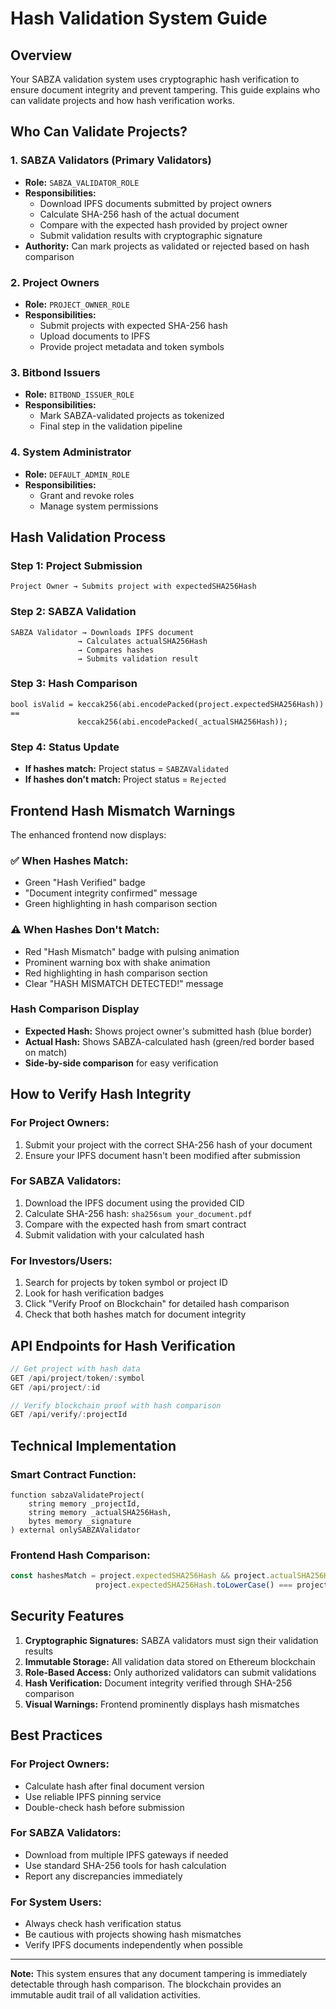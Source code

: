 # Hash Validation System Guide

## Overview
Your SABZA validation system uses cryptographic hash verification to ensure document integrity and prevent tampering. This guide explains who can validate projects and how hash verification works.

## Who Can Validate Projects?

### 1. **SABZA Validators** (Primary Validators)
- **Role:** `SABZA_VALIDATOR_ROLE`
- **Responsibilities:**
  - Download IPFS documents submitted by project owners
  - Calculate SHA-256 hash of the actual document
  - Compare with the expected hash provided by project owner
  - Submit validation results with cryptographic signature
- **Authority:** Can mark projects as validated or rejected based on hash comparison

### 2. **Project Owners**
- **Role:** `PROJECT_OWNER_ROLE`
- **Responsibilities:**
  - Submit projects with expected SHA-256 hash
  - Upload documents to IPFS
  - Provide project metadata and token symbols

### 3. **Bitbond Issuers**
- **Role:** `BITBOND_ISSUER_ROLE`
- **Responsibilities:**
  - Mark SABZA-validated projects as tokenized
  - Final step in the validation pipeline

### 4. **System Administrator**
- **Role:** `DEFAULT_ADMIN_ROLE`
- **Responsibilities:**
  - Grant and revoke roles
  - Manage system permissions

## Hash Validation Process

### Step 1: Project Submission
```
Project Owner → Submits project with expectedSHA256Hash
```

### Step 2: SABZA Validation
```
SABZA Validator → Downloads IPFS document
               → Calculates actualSHA256Hash
               → Compares hashes
               → Submits validation result
```

### Step 3: Hash Comparison
```solidity
bool isValid = keccak256(abi.encodePacked(project.expectedSHA256Hash)) == 
               keccak256(abi.encodePacked(_actualSHA256Hash));
```

### Step 4: Status Update
- **If hashes match:** Project status = `SABZAValidated`
- **If hashes don't match:** Project status = `Rejected`

## Frontend Hash Mismatch Warnings

The enhanced frontend now displays:

### ✅ **When Hashes Match:**
- Green "Hash Verified" badge
- "Document integrity confirmed" message
- Green highlighting in hash comparison section

### ⚠️ **When Hashes Don't Match:**
- Red "Hash Mismatch" badge with pulsing animation
- Prominent warning box with shake animation
- Red highlighting in hash comparison section
- Clear "HASH MISMATCH DETECTED!" message

### Hash Comparison Display
- **Expected Hash:** Shows project owner's submitted hash (blue border)
- **Actual Hash:** Shows SABZA-calculated hash (green/red border based on match)
- **Side-by-side comparison** for easy verification

## How to Verify Hash Integrity

### For Project Owners:
1. Submit your project with the correct SHA-256 hash of your document
2. Ensure your IPFS document hasn't been modified after submission

### For SABZA Validators:
1. Download the IPFS document using the provided CID
2. Calculate SHA-256 hash: `sha256sum your_document.pdf`
3. Compare with the expected hash from smart contract
4. Submit validation with your calculated hash

### For Investors/Users:
1. Search for projects by token symbol or project ID
2. Look for hash verification badges
3. Click "Verify Proof on Blockchain" for detailed hash comparison
4. Check that both hashes match for document integrity

## API Endpoints for Hash Verification

```javascript
// Get project with hash data
GET /api/project/token/:symbol
GET /api/project/:id

// Verify blockchain proof with hash comparison
GET /api/verify/:projectId
```

## Technical Implementation

### Smart Contract Function:
```solidity
function sabzaValidateProject(
    string memory _projectId,
    string memory _actualSHA256Hash,
    bytes memory _signature
) external onlySABZAValidator
```

### Frontend Hash Comparison:
```javascript
const hashesMatch = project.expectedSHA256Hash && project.actualSHA256Hash && 
                   project.expectedSHA256Hash.toLowerCase() === project.actualSHA256Hash.toLowerCase();
```

## Security Features

1. **Cryptographic Signatures:** SABZA validators must sign their validation results
2. **Immutable Storage:** All validation data stored on Ethereum blockchain
3. **Role-Based Access:** Only authorized validators can submit validations
4. **Hash Verification:** Document integrity verified through SHA-256 comparison
5. **Visual Warnings:** Frontend prominently displays hash mismatches

## Best Practices

### For Project Owners:
- Calculate hash after final document version
- Use reliable IPFS pinning service
- Double-check hash before submission

### For SABZA Validators:
- Download from multiple IPFS gateways if needed
- Use standard SHA-256 tools for hash calculation
- Report any discrepancies immediately

### For System Users:
- Always check hash verification status
- Be cautious with projects showing hash mismatches
- Verify IPFS documents independently when possible

---

**Note:** This system ensures that any document tampering is immediately detectable through hash comparison. The blockchain provides an immutable audit trail of all validation activities. 